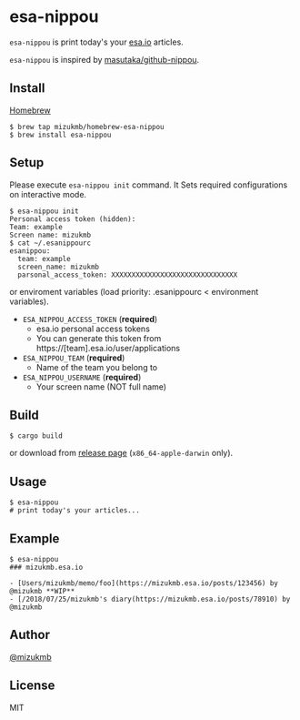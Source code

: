 # esa-nippou


`esa-nippou` is print today's your [esa.io](https://esa.io) articles.

`esa-nippou` is inspired by [masutaka/github-nippou](https://github.com/masutaka/github-nippou).

## Install

[Homebrew](https://brew.sh/)

```console
$ brew tap mizukmb/homebrew-esa-nippou
$ brew install esa-nippou
```

## Setup

Please execute `esa-nippou init` command. It Sets required configurations on interactive mode.

```console
$ esa-nippou init
Personal access token (hidden):
Team: example
Screen name: mizukmb
$ cat ~/.esanippourc
esanippou:
  team: example
  screen_name: mizukmb
  parsonal_access_token: XXXXXXXXXXXXXXXXXXXXXXXXXXXXXXX
```

or enviroment variables (load priority: .esanippourc < environment variables).

- `ESA_NIPPOU_ACCESS_TOKEN` (**required**)
  - esa.io personal access tokens
  - You can generate this token from https://[team].esa.io/user/applications
- `ESA_NIPPOU_TEAM` (**required**)
  - Name of the team you belong to
- `ESA_NIPPOU_USERNAME` (**required**)
  - Your screen name (NOT full name)

## Build

```console
$ cargo build
```

or download from [release page](https://github.com/mizukmb/esa-nippou/releases) (`x86_64-apple-darwin` only).

## Usage

```console
$ esa-nippou
# print today's your articles...
```

## Example

```console
$ esa-nippou
### mizukmb.esa.io

- [Users/mizukmb/memo/foo](https://mizukmb.esa.io/posts/123456) by @mizukmb **WIP**
- [/2018/07/25/mizukmb's diary(https://mizukmb.esa.io/posts/78910) by @mizukmb
```

## Author

[@mizukmb](https://twitter.com/mizukmb)

## License

MIT
